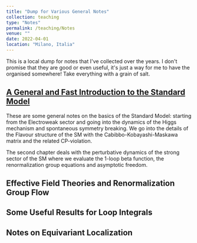 ```yaml
---
title: "Dump for Various General Notes"
collection: teaching
type: "Notes"
permalink: /teaching/Notes
venue: ""
date: 2022-04-01
location: "Milano, Italia"
---
```

This is a local dump for notes that I've collected over the years. I don't promise that they are good or even useful, it's just a way for me to have the organised somewhere! Take everything with a grain of salt.

## [A General and Fast Introduction to the Standard Model](http://DavideMorgante.github.io/files/notes_SM.pdf) 
These are some general notes on the basics of the Standard Model: starting from the Electroweak sector and going into the dynamics of the Higgs mechanism and spontaneous symmetry breaking. We go into the details of the Flavour structure of the SM with the Cabibbo-Kobayashi-Maskawa matrix and the related CP-violation.

The second chapter deals with the perturbative dynamics of the strong sector of the SM where we evaluate the $1$-loop beta function, the renormalization group equations and asymptotic freedom.

## Effective Field Theories and Renormalization Group Flow

## Some Useful Results for Loop Integrals

## Notes on Equivariant Localization
